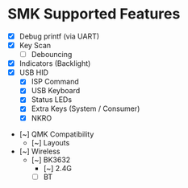 # SMK Supported Features

- [x] Debug printf (via UART)
- [x] Key Scan
    - [ ] Debouncing
- [x] Indicators (Backlight)
- [x] USB HID
    - [x] ISP Command
    - [x] USB Keyboard
    - [x] Status LEDs
    - [x] Extra Keys (System / Consumer)
    - [x] NKRO
- [~] QMK Compatibility
    - [~] Layouts
- [~] Wireless
    - [~] BK3632
        - [~] 2.4G
        - [ ] BT
